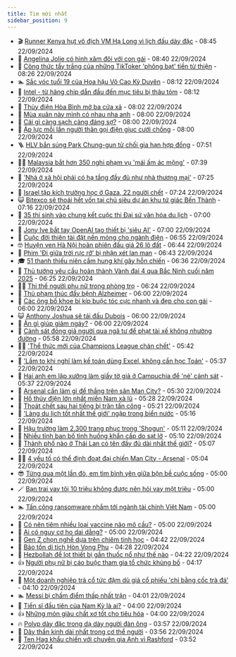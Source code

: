 ```yaml
---
title: Tim mới nhất
sidebar_position: 9
---
```


<!-- vnexpress-tin-moi-nhat:START -->
- 🎬 [Runner Kenya hụt vô địch VM Hạ Long vì lịch đấu dày đặc](https://vnexpress.net/runner-kenya-hut-vo-dich-vm-ha-long-vi-lich-dau-day-dac-4795585.html) - 08:45 22/09/2024
- 🐎 [Angelina Jolie có hình xăm đôi với con gái](https://vnexpress.net/angelina-jolie-co-hinh-xam-doi-voi-con-gai-4795684.html) - 08:40 22/09/2024
- 🦍 [Công thức tẩy trắng của những TikToker &#39;phông bạt&#39; tiền từ thiện](https://vnexpress.net/cong-thuc-tay-trang-cua-nhung-tiktoker-phong-bat-tien-tu-thien-4795674.html) - 08:26 22/09/2024
- 🏊 [Sắc vóc tuổi 19 của Hoa hậu Võ Cao Kỳ Duyên](https://vnexpress.net/sac-voc-tuoi-19-cua-hoa-hau-vo-cao-ky-duyen-4795673.html) - 08:12 22/09/2024
- 🎊 [Intel - từ hãng chip dẫn đầu đến mục tiêu bị thâu tóm](https://vnexpress.net/intel-tu-hang-chip-dan-dau-den-muc-tieu-bi-thau-tom-4795660.html) - 08:12 22/09/2024
- 🎃 [Thủy điện Hòa Bình mở ba cửa xả](https://vnexpress.net/thuy-dien-hoa-binh-mo-ba-cua-xa-4795682.html) - 08:02 22/09/2024
- 🧰 [Mùa xuân này mình có nhau nha anh](https://vnexpress.net/mua-xuan-nay-minh-co-nhau-nha-anh-4795661.html) - 08:00 22/09/2024
- 🔭 [Cái gì càng sạch càng đáng sợ?](https://vnexpress.net/cai-gi-cang-sach-cang-dang-so-4795534.html) - 08:00 22/09/2024
- 🫶 [Áp lực mỗi lần người thân gọi điện giục cưới chồng](https://vnexpress.net/ap-luc-moi-lan-nguoi-than-goi-dien-giuc-cuoi-chong-4795645.html) - 08:00 22/09/2024
- 🪜 [HLV bắn súng Park Chung-gun từ chối gia hạn hợp đồng](https://vnexpress.net/hlv-ban-sung-park-chung-gun-tu-choi-gia-han-hop-dong-4795686.html) - 07:51 22/09/2024
- 👨‍🏫 [Malaysia bắt hơn 350 nghi phạm vụ &#39;mái ấm ác mộng&#39;](https://vnexpress.net/malaysia-bat-hon-350-nghi-pham-vu-mai-am-ac-mong-4795628.html) - 07:39 22/09/2024
- 🎊 [&#39;Nhà ở xã hội phải có hạ tầng đầy đủ như nhà thương mại&#39;](https://vnexpress.net/nha-o-xa-hoi-phai-co-ha-tang-day-du-nhu-nha-thuong-mai-4795671.html) - 07:25 22/09/2024
- 🎊 [Israel tập kích trường học ở Gaza, 22 người chết](https://vnexpress.net/israel-tap-kich-truong-hoc-o-gaza-22-nguoi-chet-4795580.html) - 07:24 22/09/2024
- 😺 [Bitexco sẽ thoái hết vốn tại chủ siêu dự án khu tứ giác Bến Thành](https://vnexpress.net/bitexco-se-thoai-het-von-tai-chu-sieu-du-an-khu-tu-giac-ben-thanh-4795655.html) - 07:16 22/09/2024
- 🐘 [35 thí sinh vào chung kết cuộc thi Đại sứ văn hóa du lịch](https://vnexpress.net/35-thi-sinh-vao-chung-ket-cuoc-thi-dai-su-van-hoa-du-lich-4795659.html) - 07:00 22/09/2024
- 🌁 [Jony Ive bắt tay OpenAI tạo thiết bị &#39;siêu AI&#39;](https://vnexpress.net/jony-ive-bat-tay-openai-tao-thiet-bi-sieu-ai-4795624.html) - 07:00 22/09/2024
- 🐲 [Cuộc đời thiên tài đặt nền móng cho ngành điện](https://vnexpress.net/cuoc-doi-thien-tai-dat-nen-mong-cho-nganh-dien-4795559.html) - 06:55 22/09/2024
- 🤓 [Huyện ven Hà Nội hoãn phiên đấu giá 26 lô đất](https://vnexpress.net/huyen-ven-ha-noi-hoan-phien-dau-gia-26-lo-dat-4795516.html) - 06:44 22/09/2024
- 💪 [Phim &#39;Đi giữa trời rực rỡ&#39; bị nhận xét lan man](https://vnexpress.net/phim-di-giua-troi-ruc-ro-bi-nhan-xet-lan-man-4795122.html) - 06:43 22/09/2024
- 🎓 [51 thanh thiếu niên cầm hung khí gây hỗn chiến](https://vnexpress.net/51-thanh-thieu-nien-cam-hung-khi-gay-hon-chien-4795670.html) - 06:36 22/09/2024
- 🫣 [Thủ tướng yêu cầu hoàn thành Vành đai 4 qua Bắc Ninh cuối năm 2025](https://vnexpress.net/thu-tuong-yeu-cau-hoan-thanh-vanh-dai-4-qua-bac-ninh-cuoi-nam-2025-4795656.html) - 06:25 22/09/2024
- 🧑‍💻 [Thi thể người phụ nữ trong phòng trọ](https://vnexpress.net/thi-the-nguoi-phu-nu-trong-phong-tro-4795658.html) - 06:24 22/09/2024
- 🐲 [Thủ phạm thúc đẩy bệnh Alzheimer](https://vnexpress.net/thu-pham-thuc-day-benh-alzheimer-4795617.html) - 06:00 22/09/2024
- 🌝 [Các ông bố khoe bí kíp buộc tóc cực nhanh và đẹp cho con gái](https://vnexpress.net/cac-ong-bo-khoe-bi-kip-buoc-toc-cuc-nhanh-va-dep-cho-con-gai-4795137.html) - 06:00 22/09/2024
- 😺 [Anthony Joshua sẽ tái đấu Dubois](https://vnexpress.net/anthony-joshua-se-tai-dau-dubois-4795646.html) - 06:00 22/09/2024
- 🐎 [Ăn gì giúp giảm ngáy?](https://vnexpress.net/an-gi-giup-giam-ngay-4795588.html) - 06:00 22/09/2024
- 🎡 [Cảnh sát đóng giả người qua ngã tư để phạt tài xế không nhường đường](https://vnexpress.net/canh-sat-dong-gia-nguoi-qua-nga-tu-de-phat-tai-xe-khong-nhuong-duong-4795636.html) - 05:58 22/09/2024
- 👨‍🏫 [&#39;Thể thức mới của Champions League chán chết&#39;](https://vnexpress.net/the-thuc-moi-cua-champions-league-chan-chet-4795174.html) - 05:42 22/09/2024
- 🦆 [&#39;Lầm to khi nghĩ làm kế toán dùng Excel, không cần học Toán&#39;](https://vnexpress.net/lam-to-khi-nghi-lam-ke-toan-dung-excel-khong-can-hoc-toan-4795657.html) - 05:37 22/09/2024
- 🚦 [Hai anh em lập xưởng làm giấy tờ giả ở Campuchia để &#39;né&#39; cảnh sát](https://vnexpress.net/hai-anh-em-lap-xuong-lam-giay-to-gia-o-campuchia-de-ne-canh-sat-4795642.html) - 05:37 22/09/2024
- 💫 [Arsenal cần làm gì để thắng trên sân Man City?](https://vnexpress.net/arsenal-can-lam-gi-de-thang-tren-san-man-city-4795388.html) - 05:30 22/09/2024
- 🎉 [Hồ thủy điện lớn nhất miền Nam xả lũ](https://vnexpress.net/ho-thuy-dien-lon-nhat-mien-nam-xa-lu-4795649.html) - 05:28 22/09/2024
- 🌋 [Thoát chết sau hai tiếng bị trăn tấn công](https://vnexpress.net/thoat-chet-sau-hai-tieng-bi-tran-tan-cong-4795121.html) - 05:21 22/09/2024
- 🤖 [&#39;Làng du lịch tốt nhất thế giới&#39; ngập trong biển nước](https://vnexpress.net/lang-du-lich-tot-nhat-the-gioi-ngap-trong-bien-nuoc-4795312.html) - 05:16 22/09/2024
- 🦏 [Hậu trường làm 2.300 trang phục trong &#39;Shogun&#39;](https://vnexpress.net/hau-truong-lam-2-300-trang-phuc-trong-shogun-4795600.html) - 05:11 22/09/2024
- 🦩 [Nhiều tỉnh ban bố tình huống khẩn cấp do sạt lở](https://vnexpress.net/nhieu-tinh-ban-bo-tinh-huong-khan-cap-do-sat-lo-4795651.html) - 05:10 22/09/2024
- 👺 [Thành phố nào ở Thái Lan có tên đầy đủ dài nhất thế giới?](https://vnexpress.net/thanh-pho-nao-o-thai-lan-co-ten-day-du-dai-nhat-the-gioi-4795459.html) - 05:07 22/09/2024
- 🧑‍🏫 [4 yếu tố có thể định đoạt đại chiến Man City - Arsenal](https://vnexpress.net/4-yeu-to-co-the-dinh-doat-dai-chien-man-city-arsenal-4795382.html) - 05:04 22/09/2024
- 😎 [Từng qua một lần đò, em tìm bình yên giữa bộn bề cuộc sống](https://vnexpress.net/tung-qua-mot-lan-do-em-tim-binh-yen-giua-bon-be-cuoc-song-4795613.html) - 05:00 22/09/2024
- 🪄 [Bạn trai vay tôi 10 triệu không được nên hỏi vay một triệu](https://vnexpress.net/ban-trai-vay-toi-10-trieu-khong-duoc-nen-hoi-vay-mot-trieu-4795609.html) - 05:00 22/09/2024
- 🏊 [Tấn công ransomware nhắm tới ngành tài chính Việt Nam](https://vnexpress.net/tan-cong-ransomware-nham-toi-nganh-tai-chinh-viet-nam-4795464.html) - 05:00 22/09/2024
- 💃 [Có nên tiêm nhiều loại vaccine não mô cầu?](https://vnexpress.net/co-nen-tiem-nhieu-loai-vaccine-nao-mo-cau-4795622.html) - 05:00 22/09/2024
- 🦆 [Ai có nguy cơ ho dai dẳng?](https://vnexpress.net/ai-co-nguy-co-ho-dai-dang-4795059.html) - 05:00 22/09/2024
- 🎊 [Gen Z chọn nghề dựa trên chiêm tinh học](https://vnexpress.net/gen-z-chon-nghe-dua-tren-chiem-tinh-hoc-4795219.html) - 04:42 22/09/2024
- 👺 [Bảo tồn di tích Hòn Vọng Phu](https://vnexpress.net/bao-ton-di-tich-hon-vong-phu-4795627.html) - 04:28 22/09/2024
- 🎡 [Hezbollah để lọt thiết bị gắn thuốc nổ như thế nào](https://vnexpress.net/hezbollah-de-lot-thiet-bi-gan-thuoc-no-nhu-the-nao-4795357.html) - 04:22 22/09/2024
- 👍 [Người phụ nữ bị cáo buộc tham gia tổ chức khủng bố](https://vnexpress.net/nguoi-phu-nu-bi-cao-buoc-tham-gia-to-chuc-khung-bo-4795620.html) - 04:17 22/09/2024
- 🐎 [Một doanh nghiệp trả cổ tức đậm dù giá cổ phiếu &#39;chỉ bằng cốc trà đá&#39;](https://vnexpress.net/mot-doanh-nghiep-tra-co-tuc-dam-du-gia-co-phieu-chi-bang-coc-tra-da-4795614.html) - 04:10 22/09/2024
- 🏊 [Messi bị chấm điểm thấp nhất trận](https://vnexpress.net/messi-bi-cham-diem-thap-nhat-tran-4795568.html) - 04:01 22/09/2024
- 🦩 [Tiến sĩ đầu tiên của Nam Kỳ là ai?](https://vnexpress.net/tien-si-dau-tien-cua-nam-ky-la-ai-4795118.html) - 04:00 22/09/2024
- 👍 [Những món giàu chất xơ tốt cho tiêu hóa](https://vnexpress.net/nhung-mon-giau-chat-xo-tot-cho-tieu-hoa-4795539.html) - 04:00 22/09/2024
- 🔥 [Polyp dày đặc trong dạ dày người đàn ông](https://vnexpress.net/polyp-day-dac-trong-da-day-nguoi-dan-ong-4793746.html) - 03:57 22/09/2024
- 💄 [Dây thần kinh dài nhất trong cơ thể người](https://vnexpress.net/day-than-kinh-dai-nhat-trong-co-the-nguoi-4795616.html) - 03:56 22/09/2024
- 🤡 [Ten Hag khẩu chiến với chuyên gia Anh vì Rashford](https://vnexpress.net/ten-hag-khau-chien-voi-chuyen-gia-anh-vi-rashford-4793715.html) - 03:52 22/09/2024<!-- vnexpress-tin-moi-nhat:END -->
